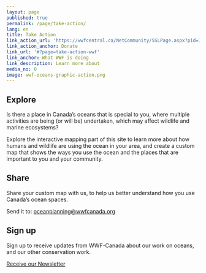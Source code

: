 ```yaml
---
layout: page
published: true
permalink: /page/take-action/
lang: en
title: Take Action
link_action_url: 'https://wwfcentral.ca/NetCommunity/SSLPage.aspx?pid=1057'
link_action_anchor: Donate
link_url: '#?page=take-action-wwf'
link_anchor: What WWF is doing
link_description: Learn more about
media_no: 0
image: wwf-oceans-graphic-action.png
---
```


## Explore

Is there a place in Canada’s oceans that is special to you, where multiple activities are being (or will be) undertaken, which may affect wildlife and marine ecosystems? 

Explore the interactive mapping part of this site to learn more about how humans and wildlife are using the ocean in your area, and create a custom map that shows the ways you use the ocean and the places that are important to you and your community.  

## Share

Share your custom map with us, to help us better understand how you use Canada’s ocean spaces.

Send it to: [oceanplanning@wwfcanada.org](mailto:oceanplanning@wwfcanada.org)

## Sign up 

Sign up to receive updates from WWF-Canada about our work on oceans, and our other conservation work.

[Receive our Newsletter](http://www.wwf.ca/takeaction/enewsletter/)
